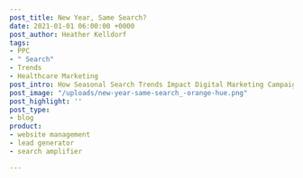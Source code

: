 ```yaml
---
post_title: New Year, Same Search?
date: 2021-01-01 06:00:00 +0000
post_author: Heather Kelldorf
tags:
- PPC
- " Search"
- Trends
- Healthcare Marketing
post_intro: How Seasonal Search Trends Impact Digital Marketing Campaigns.
post_image: "/uploads/new-year-same-search_-orange-hue.png"
post_highlight: ''
post_type:
- blog
product:
- website management
- lead generator
- search amplifier

---
```

